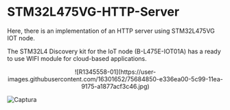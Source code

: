 # STM32L475VG-HTTP-Server
Here, there is an implementation of an HTTP server using STM32L475VG IOT node.

The STM32L4 Discovery kit for the IoT node (B-L475E-IOT01A) has a ready to use WIFI module for cloud-based applications. 

<p align="center">
  ![R1345558-01](https://user-images.githubusercontent.com/16301652/75684850-e336ea00-5c99-11ea-9175-a1877acf3c46.jpg)
</p>



![Captura](https://user-images.githubusercontent.com/16301652/75684871-e9c56180-5c99-11ea-895c-b16524743d0d.PNG)

